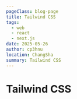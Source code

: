 ```yaml
---
pageClass: blog-page
title: Tailwind CSS
tags:
  - web
  - react
  - next.js
date: 2025-05-26
author: cp3hnu
location: ChangSha
summary: Tailwind CSS
---
```


# Tailwind CSS